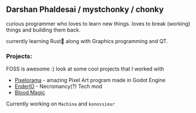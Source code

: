 ## Darshan Phaldesai / mystchonky / chonky

curious programmer who loves to learn new things. loves to break (working) things and building them back.

currently learning Rust🦀 along with Graphics programming and QT.

### Projects:

FOSS is awesome :)
look at some cool projects that I worked with

- [Pixelorama](https://github.com/Orama-Interactive/Pixelorama) - amazing Pixel Art program made in Godot Engine
- [EnderIO](https://github.com/Team-EnderIO/EnderIO) - Necromancy(?) Tech mod
- [Blood Magic](https://github.com/WayofTime/BloodMagic)

Currently working on `Machina` and `konossieur`
